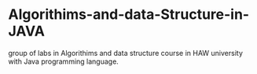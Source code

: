# Algorithims-and-data-Structure-in-JAVA

group of labs in Algorithims and data structure course in HAW university with Java programming language. 
